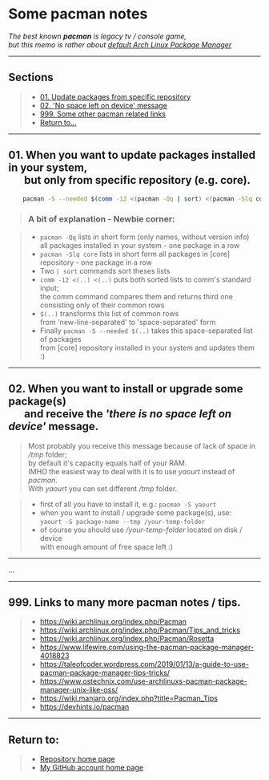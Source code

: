# Some pacman notes

_The best known **pacman** is legacy tv / console game,_<br>
_but this memo is rather about [default Arch Linux Package Manager](https://wiki.archlinux.org/index.php/pacman)_

---

## Sections

> - [01. Update packages from specific repository](#specificrepoupdate)
> - [02. 'No space left on device' message](#nospaceleftmsg)
> - [999. Some other pacman related links](#otherlinks)
> - [Return to...](#returnto)

---

## <a name="specificrepoupdate"></a>01. When you want to update packages installed in your system,<br/>&emsp;&ensp;but only from specific repository (e.g. core).</a>

```bash
    pacman -S --needed $(comm -12 <(pacman -Qq | sort) <(pacman -Slq core | sort))
```

> ### A bit of explanation - Newbie corner:

> - `pacman -Qq` lists in short form (only names, without version info)<br>all packages installed in your system - one package in a row
> - `pacman -Slq core` lists in short form all packages in [core] repository - one package in a row
> - Two `| sort` commands sort theses lists
> - `comm -12 <(..) <(..)` puts both sorted lists to comm's standard input; <br>the comm command compares them and returns third one consisting only of their common rows
> - `$(..)` transforms this list of common rows <br>from 'new-line-separated' to 'space-separated' form
> - Finally `pacman -S --needed $(..)` takes this space-separated list of packages <br>from [core] repository installed in your system and updates them :)

---

## <a name="nospaceleftmsg">02. When you want to install or upgrade some package(s)<br/>&emsp;&ensp;and receive the _'there is no space left on device'_ message.</a>

> Most probably you receive this message because of lack of space in _/tmp_ folder;<br>
> by default it's capacity equals half of your RAM.<br>
> IMHO the easiest way to deal with it is to use _yaourt_ instead of _pacman_.<br>
> With _yaourt_ you can set different _/tmp_ folder.

> - first of all you have to install it, e.g.: `pacman -S yaourt`
> - when you want to install / upgrade some package(s), use:<br/> `yaourt -S package-name --tmp /your-temp-folder`
> - of course you should use _/your-temp-folder_ located on disk / device<br>
>   with enough amount of free space left :)

---

...

---

## <a name="otherlinks"> 999. Links to many more pacman notes / tips.</a>

> - https://wiki.archlinux.org/index.php/Pacman
> - https://wiki.archlinux.org/index.php/Pacman/Tips_and_tricks
> - https://wiki.archlinux.org/index.php/Pacman/Rosetta
> - https://www.lifewire.com/using-the-pacman-package-manager-4018823
> - https://taleofcoder.wordpress.com/2019/01/13/a-guide-to-use-pacman-package-manager-tips-tricks/
> - https://www.ostechnix.com/use-archlinuxs-pacman-package-manager-unix-like-oss/
> - https://wiki.manjaro.org/index.php?title=Pacman_Tips
> - https://devhints.io/pacman

---

## <a name="returnto">Return to:</a>

> - [Repository home page](../README.md)
> - [My GitHub account home page](https://github.com/ktprezes)
